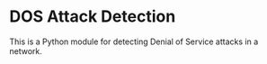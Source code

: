 # DOS Attack Detection
This is a Python module for detecting Denial of Service attacks in a network.